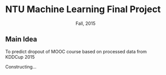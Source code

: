 # NTU Machine Learning Final Project 
<center> Fall, 2015 </center>


## Main Idea
To predict dropout of MOOC course based on processed data from KDDCup 2015 

Constructing... 